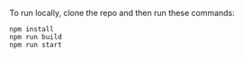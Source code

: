 To run locally, clone the repo and then run these commands:

```
npm install
npm run build
npm run start
```
